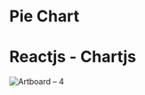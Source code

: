 # Pie Chart
# Reactjs - Chartjs







![Artboard – 4](https://user-images.githubusercontent.com/47742500/64505547-c7641400-d306-11e9-8699-db8ffa5fb31d.png)
